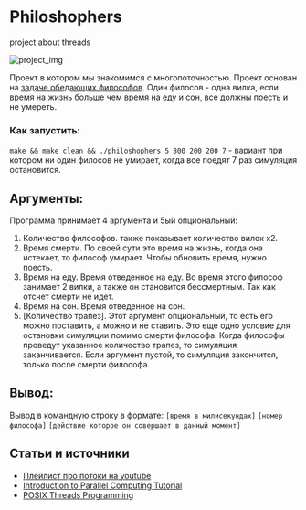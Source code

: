 # Philoshophers
project about threads

![project_img](https://i.ibb.co/bH2TB80/Screen-Shot-2021-06-20-at-11-45-29-AM.png)

Проект в котором мы знакомимся с многопоточностью. Проект основан на [задаче обедающих философов](https://ru.wikipedia.org/wiki/%D0%97%D0%B0%D0%B4%D0%B0%D1%87%D0%B0_%D0%BE%D0%B1_%D0%BE%D0%B1%D0%B5%D0%B4%D0%B0%D1%8E%D1%89%D0%B8%D1%85_%D1%84%D0%B8%D0%BB%D0%BE%D1%81%D0%BE%D1%84%D0%B0%D1%85). Один филосов - одна вилка, если время на жизнь больше чем время на еду и сон, все должны поесть и не умереть. 

### Как запустить:

``make && make clean && ./philoshophers 5 800 200 200 7``  - вариант при котором ни один филосов не умирает, когда все поедят 7 раз симуляция остановится.

## Аргументы:
Программа принимает 4 аргумента и 5ый опциональный:
1) Количество философов.
также показывает количество вилок x2.
2) Время смерти.
По своей сути это время на жизнь, когда она истекает, то философ умирает. Чтобы обновить время, нужно поесть.
3) Время на еду.
Время отведенное на еду. Во время этого философ занимает 2 вилки, а также он становится бессмертным. Так как отсчет смерти не идет.
4) Время на сон.
Время отведенное на сон.
5) [Количество трапез].
Этот аргумент опциональный, то есть его можно поставить, а можно и не ставить. Это еще одно условие для остановки симуляции помимо смерти философа. Когда философы проведут указанное количество трапез, то симуляция заканчивается. Если аргумент пустой, то симуляция закончится, только после смерти философа.

## Вывод:
Вывод в командную строку в формате: ``[время в милисекундах]`` ``[номер философа]`` ``[действие которое он совершает в данный момент]``

<!-- ![project_img](https://upload.wikimedia.org/wikipedia/commons/7/7b/An_illustration_of_the_dining_philosophers_problem.png) -->

## Статьи и источники
* [Плейлист про потоки на youtube](https://www.youtube.com/playlist?list=PLfqABt5AS4FmuQf70psXrsMLEDQXNkLq2)
* [Introduction to Parallel Computing Tutorial](https://hpc.llnl.gov/training/tutorials/introduction-parallel-computing-tutorial#Overview)
* [POSIX Threads Programming](https://hpc-tutorials.llnl.gov/posix/)
